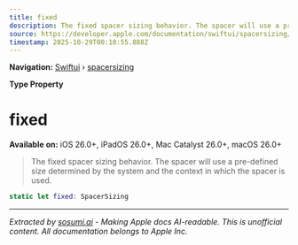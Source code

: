 ```yaml
---
title: fixed
description: The fixed spacer sizing behavior. The spacer will use a pre-defined size determined by the system and the context in which the spacer is used.
source: https://developer.apple.com/documentation/swiftui/spacersizing/fixed
timestamp: 2025-10-29T00:10:55.888Z
---
```


**Navigation:** [Swiftui](/documentation/swiftui) › [spacersizing](/documentation/swiftui/spacersizing)

**Type Property**

# fixed

**Available on:** iOS 26.0+, iPadOS 26.0+, Mac Catalyst 26.0+, macOS 26.0+

> The fixed spacer sizing behavior. The spacer will use a pre-defined size determined by the system and the context in which the spacer is used.

```swift
static let fixed: SpacerSizing
```

---

*Extracted by [sosumi.ai](https://sosumi.ai) - Making Apple docs AI-readable.*
*This is unofficial content. All documentation belongs to Apple Inc.*
